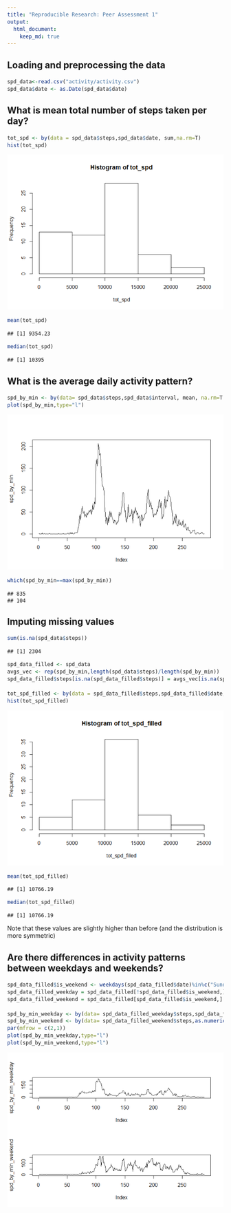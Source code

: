 ```yaml
---
title: "Reproducible Research: Peer Assessment 1"
output: 
  html_document:
    keep_md: true
---
```



## Loading and preprocessing the data

```r
spd_data<-read.csv("activity/activity.csv")
spd_data$date <- as.Date(spd_data$date)
```

## What is mean total number of steps taken per day?

```r
tot_spd <- by(data = spd_data$steps,spd_data$date, sum,na.rm=T)
hist(tot_spd)
```

![](PA1_template_files/figure-html/unnamed-chunk-2-1.png)<!-- -->

```r
mean(tot_spd)
```

```
## [1] 9354.23
```

```r
median(tot_spd)
```

```
## [1] 10395
```

## What is the average daily activity pattern?

```r
spd_by_min <- by(data= spd_data$steps,spd_data$interval, mean, na.rm=T )
plot(spd_by_min,type="l")
```

![](PA1_template_files/figure-html/unnamed-chunk-3-1.png)<!-- -->

```r
which(spd_by_min==max(spd_by_min))
```

```
## 835 
## 104
```

## Imputing missing values

```r
sum(is.na(spd_data$steps))
```

```
## [1] 2304
```

```r
spd_data_filled <- spd_data
avgs_vec <- rep(spd_by_min,length(spd_data$steps)/length(spd_by_min))
spd_data_filled$steps[is.na(spd_data_filled$steps)] = avgs_vec[is.na(spd_data_filled$steps)]

tot_spd_filled <- by(data = spd_data_filled$steps,spd_data_filled$date, sum,na.rm=T)
hist(tot_spd_filled)
```

![](PA1_template_files/figure-html/unnamed-chunk-4-1.png)<!-- -->

```r
mean(tot_spd_filled)
```

```
## [1] 10766.19
```

```r
median(tot_spd_filled)
```

```
## [1] 10766.19
```
Note that these values are slightly higher than before (and the distribution is more symmetric)


## Are there differences in activity patterns between weekdays and weekends?

```r
spd_data_filled$is_weekend <- weekdays(spd_data_filled$date)%in%c("Sunday","Saturday")
spd_data_filled_weekday = spd_data_filled[!spd_data_filled$is_weekend,]
spd_data_filled_weekend = spd_data_filled[spd_data_filled$is_weekend,]

spd_by_min_weekday <- by(data= spd_data_filled_weekday$steps,spd_data_filled_weekday$interval, mean, na.rm=T )
spd_by_min_weekend <- by(data= spd_data_filled_weekend$steps,as.numeric(spd_data_filled_weekend$interval), mean, na.rm=T )
par(mfrow = c(2,1))
plot(spd_by_min_weekday,type="l")
plot(spd_by_min_weekend,type="l")
```

![](PA1_template_files/figure-html/unnamed-chunk-5-1.png)<!-- -->
